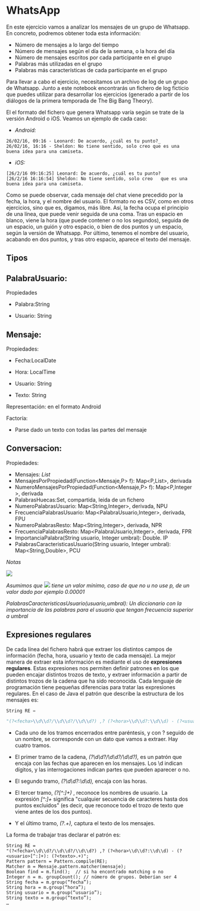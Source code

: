 
# WhatsApp

En este ejercicio vamos a analizar los mensajes de un grupo de Whatsapp. En concreto, podremos obtener toda esta información:

- Número de mensajes a lo largo del tiempo
- Número de mensajes según el día de la semana, o la hora del día
- Número de mensajes escritos por cada participante en el grupo
- Palabras más utilizadas en el grupo
- Palabras más características de cada participante en el grupo

Para llevar a cabo el ejercicio, necesitamos un archivo de log de un grupo de Whatsapp. Junto a este notebook encontrarás un fichero de log ficticio que puedes utilizar para desarrollar los ejercicios (generado a partir de los diálogos de la primera temporada de The Big Bang Theory).

El el formato del fichero que genera Whatsapp varía según se trate de la versión Android o iOS. Veamos un ejemplo de cada caso:

- _Android:_

```
26/02/16, 09:16 - Leonard: De acuerdo, ¿cuál es tu punto?_
26/02/16, 16:16 - Sheldon: No tiene sentido, solo creo que es una buena idea para una camiseta.
```

- _iOS:_
```
[26/2/16 09:16:25] Leonard: De acuerdo, ¿cuál es tu punto?
[26/2/16 16:16:54] Sheldon: No tiene sentido, solo creo   que es una buena idea para una camiseta.
```
Como se puede observar, cada mensaje del chat viene precedido por la fecha, la hora, y el nombre del usuario. El formato no es CSV, como en otros ejercicios, sino que es, digamos, más libre. Así, la fecha ocupa el principio de una línea, que puede venir seguida de una coma. Tras un espacio en blanco, viene la hora (que puede contener o no los segundos), seguida de un espacio, un guión y otro espacio, o bien de dos puntos y un espacio, según la versión de Whatsapp. Por último, tenemos el nombre del usuario, acabando en dos puntos, y tras otro espacio, aparece el texto del mensaje.

## Tipos

## PalabraUsuario:

Propiedades

- Palabra:String

- Usuario: String

## Mensaje:

Propiedades:

- Fecha:LocalDate

- Hora: LocalTime

- Usuario: String

- Texto: String

Representación: en el formato Android

Factoría:

- Parse dado un texto con todas las partes del mensaje

## Conversacion:

Propiedades:

- Mensajes: _List<Mensaje>_
- MensajesPorPropiedad(Function<Mensaje,P> f): Map<P,List<Mensaje>>, derivada
- NumeroMensajesPorPropiedad(Function<Mensaje,P> f): Map<P,Integer >, derivada
- PalabrasHuecas:Set<String>, compartida, leida de un fichero
- NumeroPalabrasUsuario: Map<String,Integer>, derivada, NPU
- FrecuenciaPalabrasUsuario: Map<PalabraUsuario,Integer>, derivada, FPU
- NumeroPalabrasResto: Map<String,Integer>, derivada, NPR
- FrecuenciaPalabrasResto: Map<PalabraUsuario,Integer>, derivada, FPR
- ImportanciaPalabra(String usuario, Integer umbral): Double. IP
- PalabrasCaracteristicasUsuario(String usuario, Integer umbral): Map<String,Double>, PCU

_Notas_

![](file:///C:/Users/mtoro/AppData/Local/Temp/msohtmlclip1/01/clip_image002.png)

_Asumimos que_ ![](file:///C:/Users/mtoro/AppData/Local/Temp/msohtmlclip1/01/clip_image004.png) _tiene un valor mínimo, caso de que no u no use p, de un valor dado por ejemplo 0.00001_

_PalabrasCaracteristicasUsuario(usuario,umbral): Un diccionario con la importancia de las palabras para el usuario que tengan frecuencia superior a umbral_

## Expresiones regulares

De cada línea del fichero habrá que extraer los distintos campos de información (fecha, hora, usuario y texto de cada mensaje). La mejor manera de extraer esta información es mediante el uso de **expresiones regulares**. Estas expresiones nos permiten definir patrones en los que pueden encajar distintos trozos de texto, y extraer información a partir de distintos trozos de la cadena que ha sido reconocida. Cada lenguaje de programación tiene pequeñas diferencias para tratar las expresiones regulares. En el caso de Java el patrón que describe la estructura de los mensajes es:

```python
String RE =

"(?<fecha>\\d\\d?/\\d\\d?/\\d\\d?) ,? (?<hora>\\d\\d?:\\d\\d) - (?<usuario>[^:]+): (?<texto>.+)";
```
- Cada uno de los tramos encerrados entre paréntesis, y con ? seguido de un nombre, se corresponde con un dato que vamos a extraer. Hay cuatro tramos.

- El primer tramo de la cadena, _(?<fecha>\\d\\d?/\\d\\d?/\\d\\d?),_ es un patrón que encaja con las fechas que aparecen en los mensajes. Los \\d indican dígitos, y las interrogaciones indican partes que pueden aparecer o no.

- El segundo tramo, _(?<hora>\\d\\d?:\\d\\d),_ encaja con las horas.

- El tercer tramo, _(?<usuario>[^:]+)_ , reconoce los nombres de usuario. La expresión _[^:]+_ significa "cualquier secuencia de caracteres hasta dos puntos excluidos" (es decir, que reconoce todo el trozo de texto que viene antes de los dos puntos).

- Y el último tramo, _(?<texto>.+),_ captura el texto de los mensajes.

La forma de trabajar tras declarar el patrón es:
```pyhton
String RE = 
"(?<fecha>\\d\\d?/\\d\\d?/\\d\\d?) ,? (?<hora>\\d\\d?:\\d\\d) - (?<usuario>[^:]+): (?<texto>.+)";
Pattern pattern = Pattern.compile(RE);
Matcher m = Mensaje.pattern.matcher(mensaje);
Boolean find = m.find();  // si ha encontrado matching o no
Integer n = m. groupCount(); // número de grupos. Deberían ser 4
String fecha = m.group(“fecha”);
String hora = m.group(“hora”);
String usuario = m.group(“usuario”);
String texto = m.group(“texto”);
…
```